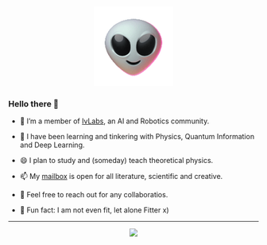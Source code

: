 <p align="center">
<img src="https://github.com/GlazeDonuts/GlazeDonuts/blob/master/resources/alien.gif"/>
</p>

### Hello there 🐣

- 🔭 I’m a member of [IvLabs](https://www.ivlabs.in/), an AI and Robotics community.

- 🌱 I have been learning and tinkering with Physics, Quantum Information and Deep Learning.
<!-- - 👯 I'd be glad to collaborate over Quantum Machine Learning, Deep Learning or Physics research and projects. -->
- 😄 I plan to study and (someday) teach theoretical physics.
<!-- - 💬 Send me emails,  if you want to talk about literature, physics or anything. -->
- 📫 My [mailbox](mailto:kurshed.p.fitter@gmail.com) is open for all literature, scientific and creative.
<!-- - 🤔 I find myself pondering over human thought processes, a bit too much. -->
- 🤗 Feel free to reach out for any collaboratios.

- 👀 Fun fact: I am not even fit, let alone Fitter x)

---
<p align="center">
<img src="https://github-readme-stats.vercel.app/api?username=GlazeDonuts&show_icons=true&theme=algolia&count_private=True&title_color=89cff0"/>
</p>
